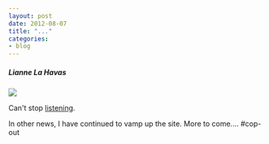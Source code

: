 ```yaml
---
layout: post
date: 2012-08-07
title: "..."
categories: 
- blog
---
```

<h5>Lianne La Havas</h5>
<img src="{{base}}/img/liannelahavas_art.png"/>
<p>Can't stop <a href="http://www.npr.org/2012/07/29/157234142/first-listen-lianne-la-havas-is-your-love-big-enough">listening</a>.
    <p>In other news, I have continued to vamp up the site. More to come.... #cop-out</p>
